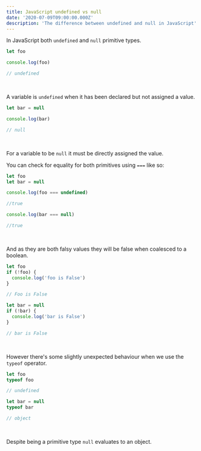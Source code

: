 ```yaml
---
title: JavaScript undefined vs null
date: '2020-07-09T09:00:00.000Z'
description: 'The difference between undefined and null in JavaScript'
---
```


In JavaScript both `undefined` and `null` primitive types.

```javascript
let foo

console.log(foo)

// undefined
```

<br/>

A variable is `undefined` when it has been declared but not assigned a value.

```javascript
let bar = null

console.log(bar)

// null
```

<br/>

For a variable to be `null` it must be directly assigned the value.

You can check for equality for both primitives using `===` like so:

```javascript
let foo
let bar = null

console.log(foo === undefined)

//true

console.log(bar === null)

//true
```

<br/>

And as they are both falsy values they will be false when coalesced to a boolean.

```javascript
let foo
if (!foo) {
  console.log('foo is False')
}

// Foo is False

let bar = null
if (!bar) {
  console.log('bar is False')
}

// bar is False
```

<br/>

However there's some slightly unexpected behaviour when we use the `typeof` operator.

```javascript
let foo
typeof foo

// undefined

let bar = null
typeof bar

// object
```

<br/>

Despite being a primitive type `null` evaluates to an object.
